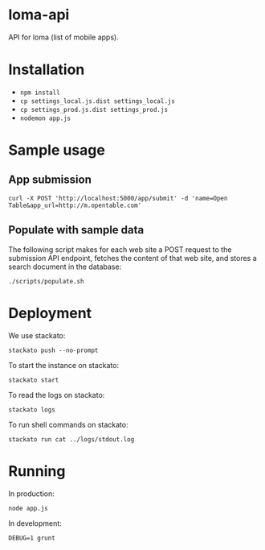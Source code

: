 # loma-api

API for loma (list of mobile apps).


# Installation

* `npm install`
* `cp settings_local.js.dist settings_local.js`
* `cp settings_prod.js.dist settings_prod.js`
* `nodemon app.js`


# Sample usage

## App submission

    curl -X POST 'http://localhost:5000/app/submit' -d 'name=Open Table&app_url=http://m.opentable.com'

## Populate with sample data

The following script makes for each web site a POST request to the submission
API endpoint, fetches the content of that web site, and stores a search
document in the database:

    ./scripts/populate.sh


# Deployment

We use stackato:

    stackato push --no-prompt

To start the instance on stackato:

    stackato start

To read the logs on stackato:

    stackato logs

To run shell commands on stackato:

    stackato run cat ../logs/stdout.log


# Running

In production:

    node app.js

In development:

    DEBUG=1 grunt
